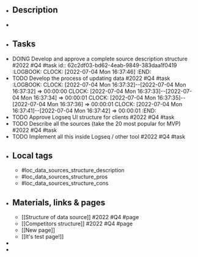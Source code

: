 - ## Description
-
- ## Tasks
- DOING Develop and approve a complete source description structure #2022 #Q4 #task
  id:: 62c2df03-bd62-4eab-9849-383daa1f0419
  :LOGBOOK:
  CLOCK: [2022-07-04 Mon 16:37:46]
  :END:
- TODO Develop the process of updating data #2022 #Q4 #task
  :LOGBOOK:
  CLOCK: [2022-07-04 Mon 16:37:32]--[2022-07-04 Mon 16:37:32] =>  00:00:00
  CLOCK: [2022-07-04 Mon 16:37:33]--[2022-07-04 Mon 16:37:34] =>  00:00:01
  CLOCK: [2022-07-04 Mon 16:37:35]--[2022-07-04 Mon 16:37:36] =>  00:00:01
  CLOCK: [2022-07-04 Mon 16:37:41]--[2022-07-04 Mon 16:37:42] =>  00:00:01
  :END:
- TODO Approve Logseq UI structure for clients #2022 #Q4 #task
- TODO Describe all the sources (take the 20 most popular for MVP) #2022 #Q4 #task
- TODO Implement all this inside Logseq / other tool #2022 #Q4 #task
- ## Local tags
	- #loc_data_sources_structure_description
	- #loc_data_sources_structure_pros
	- #loc_data_sources_structure_cons
- ## Materials, links & pages
	- [[Structure of data source]] #2022 #Q4 #page
	- [[Competitors structure]] #2022 #Q4 #page
	- [[New page]]
	- [[It's test page!]]
-
-